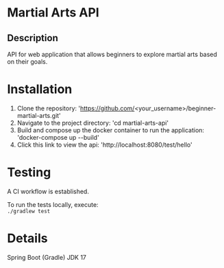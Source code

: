 # Martial Arts API

## Description
API for web application that allows beginners to explore martial arts based on their goals.

# Installation 
1. Clone the repository:
    'https://github.com/<your_username>/beginner-martial-arts.git'
2. Navigate to the project directory:
    'cd martial-arts-api'
3. Build and compose up the docker container to run the application:
    'docker-compose up --build'
4. Click this link to view the api:
    'http://localhost:8080/test/hello'

# Testing
A CI workflow is established.

To run the tests locally, execute:  
`./gradlew test`

# Details
Spring Boot (Gradle)
JDK 17
